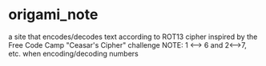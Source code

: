 # origami_note
a site that encodes/decodes text according to ROT13 cipher inspired by the Free Code Camp "Ceasar's Cipher" challenge
NOTE: 1 <--> 6 and 2<-->7, etc. when encoding/decoding numbers
